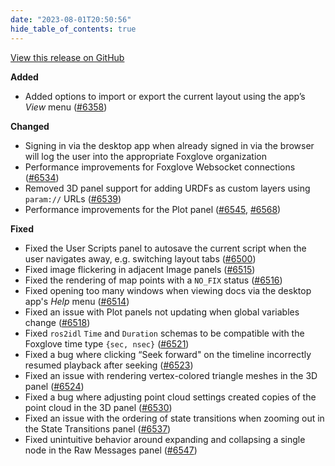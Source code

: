 ```yaml
---
date: "2023-08-01T20:50:56"
hide_table_of_contents: true
---
```

[View this release on GitHub](https://github.com/foxglove/studio/releases/tag/v1.64.0)

**Added**

- Added options to import or export the current layout using the app’s _View_ menu ([#6358](https://github.com/foxglove/studio/pull/6358))

**Changed**

- Signing in via the desktop app when already signed in via the browser will log the user into the appropriate Foxglove organization
- Performance improvements for Foxglove Websocket connections ([#6534](https://github.com/foxglove/studio/pull/6534))
- Removed 3D panel support for adding URDFs as custom layers using `param://` URLs ([#6539](https://github.com/foxglove/studio/pull/6539))
- Performance improvements for the Plot panel ([#6545](https://github.com/foxglove/studio/pull/6545), [#6568](https://github.com/foxglove/studio/pull/6568))

**Fixed**

- Fixed the User Scripts panel to autosave the current  script when the user navigates away, e.g. switching layout tabs ([#6500](https://github.com/foxglove/studio/pull/6500))
- Fixed image flickering in adjacent Image panels ([#6515](https://github.com/foxglove/studio/pull/6515))
- Fixed the rendering of map points with a `NO_FIX` status ([#6516](https://github.com/foxglove/studio/pull/6516))
- Fixed opening too many windows when viewing docs via the desktop app's _Help_ menu ([#6514](https://github.com/foxglove/studio/pull/6514))
- Fixed an issue with Plot panels not updating when global variables change ([#6518](https://github.com/foxglove/studio/pull/6518))
- Fixed `ros2idl` `Time` and `Duration` schemas to be compatible with the Foxglove time type `{sec, nsec}` ([#6521](https://github.com/foxglove/studio/pull/6521))
- Fixed a bug where clicking “Seek forward" on the timeline incorrectly resumed playback after seeking ([#6523](https://github.com/foxglove/studio/pull/6523))
- Fixed an issue with rendering vertex-colored triangle meshes in the 3D panel ([#6524](https://github.com/foxglove/studio/pull/6524))
- Fixed a bug where adjusting point cloud settings created copies of the point cloud in the 3D panel ([#6530](https://github.com/foxglove/studio/pull/6530))
- Fixed an issue with the ordering of state transitions when zooming out in the State Transitions panel ([#6537](https://github.com/foxglove/studio/pull/6537))
- Fixed unintuitive behavior around expanding and collapsing a single node in the Raw Messages panel ([#6547](https://github.com/foxglove/studio/pull/6547))